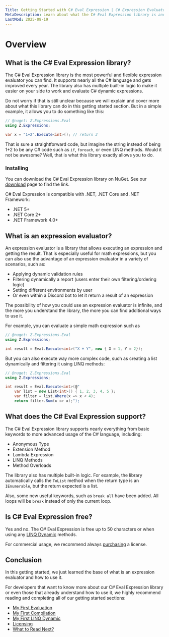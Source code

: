 ```yaml
---
Title: Getting Started with C# Eval Expression | C# Expression Evaluator
MetaDescription: Learn about what the C# Eval Expression library is and what is an expression evaluator. Learn how to evaluate string code dynamically and why you should do it.
LastMod: 2025-08-19
---
```


# Overview

## What is the C# Eval Expression library?

The C# Eval Expression library is the most powerful and flexible expression evaluator you can find. It supports nearly all the C# language and gets improved every year. The library also has multiple built-in logic to make it easier on your side to work and evaluate C# dynamic expressions.

Do not worry if that is still unclear because we will explain and cover more about what this library can do in this getting started section. But in a simple example, it allows you to do something like this:

```csharp
// @nuget: Z.Expressions.Eval
using Z.Expressions;

var x = "1+2".Execute<int>(); // return 3
```

That is sure a straightforward code, but imagine the string instead of being 1+2 to be any C# code such as `if`, `foreach`, or even LINQ methods. Would it not be awesome? Well, that is what this library exactly allows you to do.

### Installing

You can download the C# Eval Expression library on NuGet. See our <a href="/download">download</a> page to find the link.

C# Eval Expression is compatible with .NET, .NET Core and .NET Framework:

- .NET 5+
- .NET Core 2+
- .NET Framework 4.0+

## What is an expression evaluator?

An expression evaluator is a library that allows executing an expression and getting the result. That is especially useful for math expressions, but you can also use the advantage of an expression evaluator in a variety of scenarios, such as:

- Applying dynamic validation rules 
- Filtering dynamically a report (users enter their own filtering/ordering logic)
- Setting different environments by user
- Or even within a Discord bot to let it return a result of an expression

The possibility of how you could use an expression evaluator is infinite, and the more you understand the library, the more you can find additional ways to use it.

For example, you can evaluate a simple math expression such as

```csharp
// @nuget: Z.Expressions.Eval
using Z.Expressions;

int result = Eval.Execute<int>("X + Y", new { X = 1, Y = 2});
```

But you can also execute way more complex code, such as creating a list dynamically and filtering it using LINQ methods:

```csharp
// @nuget: Z.Expressions.Eval
using Z.Expressions;

int result = Eval.Execute<int>(@"
    var list = new List<int>() { 1, 2, 3, 4, 5 };
    var filter = list.Where(x => x < 4);
    return filter.Sum(x => x);");
```

## What does the C# Eval Expression support?

The C# Eval Expression library supports nearly everything from basic keywords to more advanced usage of the C# language, including:

- Anonymous Type
- Extension Method
- Lambda Expression
- LINQ Methods
- Method Overloads

The library also has multiple built-in logic. For example, the library automatically calls the `ToList` method when the return type is an `IEnumerable`, but the return expected is a list. 

Also, some new useful keywords, such as `break all` have been added. All loops will be `break` instead of only the current loop.

## Is C# Eval Expression free?

Yes and no. The C# Eval Expression is free up to 50 characters or when using any [LINQ Dynamic](/linq-dynamic) methods.

For commercial usage, we recommend always [purchasing](/pricing) a license.

## Conclusion

In this getting started, we just learned the base of what is an expression evaluator and how to use it.

For developers that want to know more about our C# Eval Expression library or even those that already understand how to use it, we highly recommend reading and completing all of our getting started sections:

- [My First Evaluation](/my-first-evaluation)
- [My First Compilation](/my-first-compilation)
- [My First LINQ Dynamic](/my-first-linq-dynamic)
- [Licensing](/licensing)
- [What to Read Next?](/what-to-read-next)